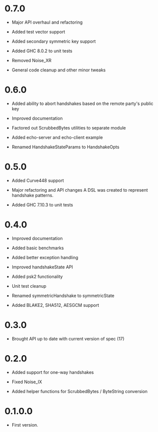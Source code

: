 # 0.7.0

* Major API overhaul and refactoring

* Added test vector support

* Added secondary symmetric key support

* Added GHC 8.0.2 to unit tests

* Removed Noise\_XR

* General code cleanup and other minor tweaks

# 0.6.0

* Added ability to abort handshakes based on the remote party's public key

* Improved documentation

* Factored out ScrubbedBytes utilities to separate module

* Added echo-server and echo-client example

* Renamed HandshakeStateParams to HandshakeOpts

# 0.5.0

* Added Curve448 support

* Major refactoring and API changes
  A DSL was created to represent handshake patterns.

* Added GHC 7.10.3 to unit tests

# 0.4.0

* Improved documentation

* Added basic benchmarks

* Added better exception handling

* Improved handshakeState API

* Added psk2 functionality

* Unit test cleanup

* Renamed symmetricHandshake to symmetricState

* Added BLAKE2, SHA512, AESGCM support

# 0.3.0

* Brought API up to date with current version of spec (17)

# 0.2.0

* Added support for one-way handshakes

* Fixed Noise\_IX

* Added helper functions for ScrubbedBytes / ByteString conversion

# 0.1.0.0

* First version.
